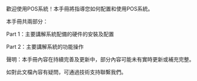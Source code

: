 歡迎使用POS系統！本手冊將指導您如何配置和使用POS系統。


<p>本手冊共兩部分：</p>
<p>Part 1：主要講解系統配備的硬件的安裝及配置</p>
<p>Part 2：主要講解系統的功能操作</p>


<p>聲明：本手冊內容在持續完善及更新中，部分內容可能未有實時更新或補充完整。</p>
<p>如對此文檔內容有疑問，可通過技術支持聯繫我們。</p>
